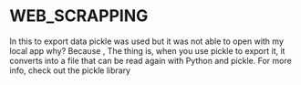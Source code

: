 # WEB_SCRAPPING
<title> 1.FIFA WORLD CUP groups scrapping</title>
In this to export data pickle was used but it was not able to open with my local app why?
Because , The thing is, when you use pickle to export it, it converts into a file that can be read again with Python and pickle. For more info, check out the pickle   library
